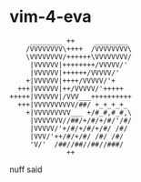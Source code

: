 vim-4-eva
=========
         ________ ++     ________
        /VVVVVVVV\++++  /VVVVVVVV\
        \VVVVVVVV/++++++\VVVVVVVV/
         |VVVVVV|++++++++/VVVVV/'
         |VVVVVV|++++++/VVVVV/'
        +|VVVVVV|++++/VVVVV/'+
      +++|VVVVVV|++/VVVVV/'+++++
    +++++|VVVVVV|/VVV___++++++++++
      +++|VVVVVVVVVV/##/ +_+_+_+_
        +|VVVVVVVVV___ +/#_#,#_#,\
         |VVVVVVV//##/+/#/+/#/'/#/
         |VVVVV/'+/#/+/#/+/#/ /#/
         |VVV/'++/#/+/#/ /#/ /#/
         'V/'  /##//##//##//###/
                  ++
nuff said
